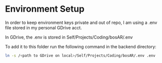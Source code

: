# Environment Setup

In order to keep environment keys private and out of repo, I am using a .env file stored in my personal GDrive acct.

In GDrive, the .env is stored in Self/Projects/Coding/bosAR/.env

To add it to this folder run the following command in the backend directory:

```sh
ln -s /<path to GDrive on local>/Self/Projects/Coding/bosAR/.env .env
```
